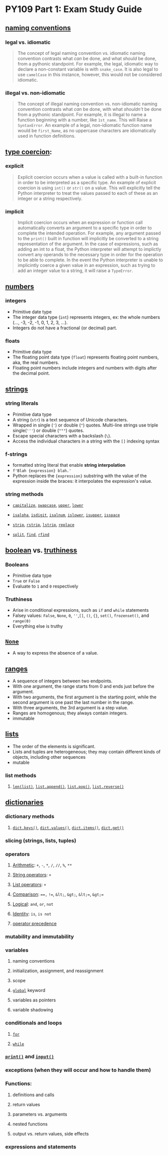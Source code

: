 # PY109 Part 1: Exam Study Guide

## [naming conventions](https://launchschool.com/books/python/read/variables#namingconventions)

### legal vs. idiomatic

> The concept of legal naming convention vs. idiomatic naming convention contrasts what _can_ be done, and what _should_ be done, from a pythonic standpoint. For example, the legal, idiomatic way to declare a non-constant variable is with `snake_case`. It is also legal to use `camelCase` in this instance, however, this would not be considered idiomatic.

### illegal vs. non-idiomatic

> The concept of illegal naming convention vs. non-idiomatic naming convention contrasts what _can_ be done, with what _shouldn't_ be done from a pythonic standpoint. For example, it is illegal to name a function beginning with a number, like `1st_name`. This will Raise a `SyntaxError`. An example of a legal, non-idiomatic function name would be `first_Name`, as no uppercase characters are idiomatically used in function definitions.

## [type coercion](https://launchschool.com/books/python/read/basic_ops#coercion): 

### explicit

> Explicit coercion occurs when a value is called with a built-in function in order to be interpreted as a specific type. An example of explicit coercion is using `int()` or `str()` on a value. This will explicitly tell the Python interpreter to treat the values passed to each of these as an integer or a string respectively.

### implicit

> Implicit coercion occurs when an expression or function call automatically converts an argument to a specific type in order to complete the intended operation. For example, any argument passed to the `print()` built in function will implicitly be converted to a string representation of the argument. In the case of expressions, such as adding an int to a float, the Python interpreter will attempt to implictly convert any operands to the necessary type in order for the operation to be able to complete. In the event the Python interpreter is unable to implicintly coerce a given value in an expression, such as trying to add an integer value to a string, it will raise a `TypeError`.

## [numbers](https://launchschool.com/books/python/read/data_types#numericvalues)

### integers
- Primitive date type
- The integer data type (`int`) represents integers, ex: the whole numbers (..., -3, -2, -1, 0, 1, 2, 3, ...).
- Integers do not have a fractional (or decimal) part.

### floats
- Primitive data type
- The floating point data type (`float`) represents floating point numbers, aka, the real numbers.
- Floating point numbers include integers and numbers with digits after the decimal point.

## [strings](https://launchschool.com/books/python/read/data_types#textsequences)

### string literals
- Primitive data type
- A string (`str`) is a text sequence of Unicode characters.
- Wrapped in single (`'`) or double (`"`) quotes. Multi-line strings use triple single(`'''`) or double (`"""`) quotes.
- Escape special characters with a backslash (`\`).
- Access the individual characters in a string with the `[]` indexing syntax

### f-strings
- formatted string literal that enable **string interpolation**
- `f'Blah {expression} blah.'`
- Python replaces the `{expression}` substring with the value of the expression inside the braces: it interpolates the expression's value.

### string methods

- [`capitalize`](https://www.w3schools.com/python/ref_string_capitalize.asp), [`swapcase`](https://www.w3schools.com/python/ref_string_swapcase.asp), [`upper`](https://www.w3schools.com/python/ref_string_upper.asp), [`lower`](https://www.w3schools.com/python/ref_string_lower.asp)

- [`isalpha`](https://www.w3schools.com/python/ref_string_isalpha.asp), [`isdigit`](https://www.w3schools.com/python/ref_string_isdigit.asp), [`isalnum`](https://www.w3schools.com/python/ref_string_isalnum.asp), [`islower`](https://www.w3schools.com/python/ref_string_islower.asp), [`isupper`](https://www.w3schools.com/python/ref_string_isupper.asp), [`isspace`](https://www.w3schools.com/python/ref_string_isspace.asp)

- [`strip`](https://www.w3schools.com/python/ref_string_strip.asp), [`rstrip`](https://www.w3schools.com/python/ref_string_rstrip.asp), [`lstrip`](https://www.w3schools.com/python/ref_string_lstrip.asp), [`replace`](https://www.w3schools.com/python/ref_string_replace.asp)

- [`split`](https://www.w3schools.com/python/ref_string_split.asp), [`find`](https://www.w3schools.com/python/ref_string_find.asp), [`rfind`](https://www.w3schools.com/python/ref_string_rfind.asp)

## [boolean](https://launchschool.com/books/python/read/data_types#booleanvalues) vs. [truthiness](https://launchschool.com/books/python/read/flow_control#truthiness)

### Booleans
- Primitive data type
- `True` or `False`
- Evaluate to `1` and `0` respectively

### Truthiness
- Arise in conditional expressions, such as `if` and `while` statements
- Falsey values: `False`, `None`, `0`, `''`,`[]`, `()`, `{}`, `set()`, `frozenset()`, and `range(0)`
- Everything else is truthy



## [`None`](https://launchschool.com/books/python/read/data_types#none)
- A way to express the absence of a value.

## [ranges](https://launchschool.com/books/python/read/data_types#sequences)
- A sequence of integers between two endpoints.
- With one argument, the range starts from 0 and ends just before the argument.
- With two arguments, the first argument is the starting point, while the second argument is one past the last number in the range.
- With three arguments, the 3rd argument is a step value.
- Ranges are homogenous; they always contain integers.
- immutable

## [lists](https://launchschool.com/books/python/read/data_types#sequences)
- The order of the elements is significant.
- Lists and tuples are heterogeneous; they may contain different kinds of objects, including other sequences
- mutable

### list methods 
1. [`len(list)`](https://www.w3schools.com/python/ref_func_len.asp), [`list.append()`](https://www.w3schools.com/python/ref_list_append.asp), [`list.pop()`](https://www.w3schools.com/python/ref_list_pop.asp), [`list.reverse()`](https://www.w3schools.com/python/ref_list_reverse.asp)


## [dictionaries]()
### dictionary methods
1.  [`dict.keys()`](), [`dict.values()`](), [`dict.items()`](), [`dict.get()`]()

### slicing (strings, lists, tuples)

### operators

1.  [Arithmetic](): `+`, `-`, `*`, `/`, `//`, `%`, `**`

1.  [String operators](): `+`

1.  [List operators](): `+`

1.  [Comparison](): `==,` `!=`, `&lt;`, `&gt;`, `&lt;=`, `&gt;=`

1.  [Logical](): `and`, `or`, `not`

1.  [Identity](): `is`, `is not`

1.  [operator precedence]()

### mutability and immutability

### variables

1.  naming conventions

1.  initialization, assignment, and reassignment

1.  scope

1.  [`global`]() keyword

1.  variables as pointers

1.  variable shadowing

### conditionals and loops

1.  [`for`]()

1.  [`while`]()

### [`print()`]() and [`input()`]()

### exceptions (when they will occur and how to handle them)

### Functions:

1.  definitions and calls

1.  return values

1.  parameters vs. arguments

1.  nested functions

1.  output vs. return values, side effects

### expressions and statements

